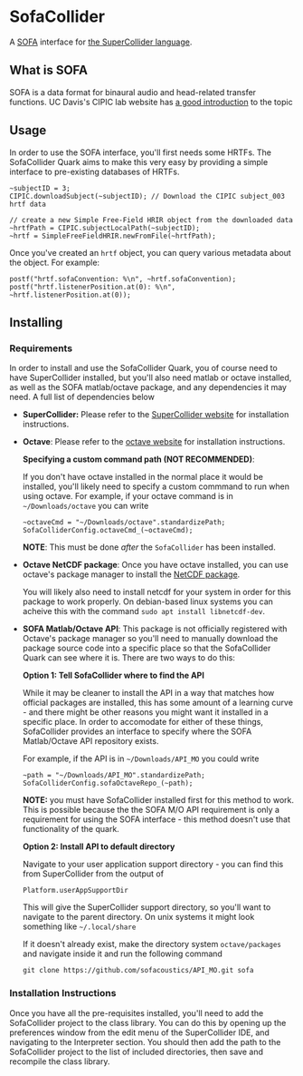 # SofaCollider

A [SOFA](https://www.sofaconventions.org/mediawiki/index.php/SOFA_(Spatially_Oriented_Format_for_Acoustics))
interface for [the SuperCollider language](https://supercollider.github.io/).

## What is SOFA

SOFA is a data format for binaural audio and head-related transfer functions.
UC Davis's CIPIC lab website has
[a good introduction](https://www.ece.ucdavis.edu/cipic/spatial-sound/) to the
topic

## Usage

In order to use the SOFA interface, you'll first needs some HRTFs. The
SofaCollider Quark aims to make this very easy by providing a simple interface
to pre-existing databases of HRTFs.

```
~subjectID = 3;
CIPIC.downloadSubject(~subjectID); // Download the CIPIC subject_003 hrtf data

// create a new Simple Free-Field HRIR object from the downloaded data
~hrtfPath = CIPIC.subjectLocalPath(~subjectID);
~hrtf = SimpleFreeFieldHRIR.newFromFile(~hrtfPath);
```

Once you've created an `hrtf` object, you can query various metadata about the
object. For example:

```
postf("hrtf.sofaConvention: %\n", ~hrtf.sofaConvention);
postf("hrtf.listenerPosition.at(0): %\n", ~hrtf.listenerPosition.at(0));
```

## Installing

### Requirements

In order to install and use the SofaCollider Quark, you of course need to have
SuperCollider installed, but you'll also need matlab or octave installed,
as well as the SOFA matlab/octave package, and any dependencies it may need.
A full list of dependencies below

- **SuperCollider:** Please refer to the
  [SuperCollider website](https://supercollider.github.io/downloads) for
  installation instructions.

- **Octave**: Please refer to the
  [octave website](https://www.gnu.org/software/octave/download) for
  installation instructions.

  **Specifying a custom command path (NOT RECOMMENDED)**:

  If you don't have octave installed in the normal place it would be installed,
  you'll likely need to specify a custom commmand to run when using octave.
  For example, if your octave command is in `~/Downloads/octave` you can write

  ```
  ~octaveCmd = "~/Downloads/octave".standardizePath;
  SofaColliderConfig.octaveCmd_(~octaveCmd);
  ```

  **NOTE**: This must be done _after_ the `SofaCollider` has been installed.

- **Octave NetCDF package**: Once you have octave installed, you can use
  octave's package manager to install the
  [NetCDF package](https://octave.sourceforge.io/netcdf/index.html).

  You will likely also need to install netcdf for your system in order for this
  package to work properly. On debian-based linux systems you can acheive this
  with the command `sudo apt install libnetcdf-dev`.

- **SOFA Matlab/Octave API**: This package is not officially registered with
  Octave's package manager so you'll need to manually download the package
  source code into a specific place so that the SofaCollider Quark can see
  where it is. There are two ways to do this:

  **Option 1: Tell SofaCollider where to find the API**

  While it may be cleaner to install the API in a way that matches how official
  packages are installed, this has some amount of a learning curve - and there
  might be other reasons you might want it installed in a specific place. In
  order to accomodate for either of these things, SofaCollider provides an
  interface to specify where the SOFA Matlab/Octave API repository exists.

  For example, if the API is in `~/Downloads/API_MO` you could write

  ```
  ~path = "~/Downloads/API_MO".standardizePath;
  SofaColliderConfig.sofaOctaveRepo_(~path);
  ```

  **NOTE:** you must have SofaCollider installed first for this method to work.
  This is possible because the the SOFA M/O API requirement is only a
  requirement for using the SOFA interface - this method doesn't use that
  functionality of the quark.

  **Option 2: Install API to default directory**

  Navigate to your user application support directory - you can find this
  from SuperCollider from the output of

  `Platform.userAppSupportDir`

  This will give the SuperCollider support directory, so you'll want to navigate
  to the parent directory. On unix systems it might look something like
  `~/.local/share`

  If it doesn't already exist, make the directory system `octave/packages` and
  navigate inside it and run the following command

  `git clone https://github.com/sofacoustics/API_MO.git sofa`

### Installation Instructions

Once you have all the pre-requisites installed, you'll need to add the
SofaCollider project to the class library. You can do this by opening up the
preferences window from the edit menu of the SuperCollider IDE, and navigating
to the Interpreter section. You should then add the path to the SofaCollider
project to the list of included directories, then save and recompile the class
library.
